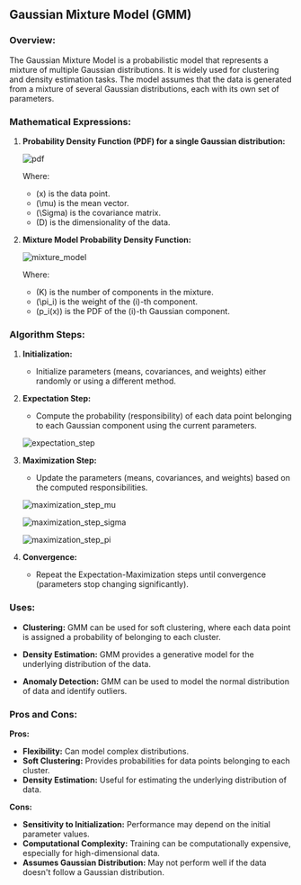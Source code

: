 ## Gaussian Mixture Model (GMM)

### Overview:

The Gaussian Mixture Model is a probabilistic model that represents a mixture of multiple Gaussian distributions. It is widely used for clustering and density estimation tasks. The model assumes that the data is generated from a mixture of several Gaussian distributions, each with its own set of parameters.

### Mathematical Expressions:

1. **Probability Density Function (PDF) for a single Gaussian distribution:**

   ![pdf](https://latex.codecogs.com/svg.latex?p(x)%20=%20\frac{1}{(2\pi)^{D/2}|\Sigma|^{1/2}}%20\exp\left(-\frac{1}{2}(x%20-%20\mu)^T\Sigma^{-1}(x%20-%20\mu)\right))

   Where:
   - \(x\) is the data point.
   - \(\mu\) is the mean vector.
   - \(\Sigma\) is the covariance matrix.
   - \(D\) is the dimensionality of the data.

2. **Mixture Model Probability Density Function:**

   ![mixture_model](https://latex.codecogs.com/svg.latex?p(x)%20=%20\sum_{i=1}^{K}%20\pi_i%20\cdot%20p_i(x))

   Where:
   - \(K\) is the number of components in the mixture.
   - \(\pi_i\) is the weight of the \(i\)-th component.
   - \(p_i(x)\) is the PDF of the \(i\)-th Gaussian component.

### Algorithm Steps:

1. **Initialization:**
   - Initialize parameters (means, covariances, and weights) either randomly or using a different method.

2. **Expectation Step:**
   - Compute the probability (responsibility) of each data point belonging to each Gaussian component using the current parameters.

   ![expectation_step](https://latex.codecogs.com/svg.latex?r_{i}(n)%20=%20\frac{\pi_i%20\cdot%20\mathcal{N}(x_n|\mu_i,%20\Sigma_i)}{\sum_{j=1}^{K}%20\pi_j%20\cdot%20\mathcal{N}(x_n|\mu_j,%20\Sigma_j)})

3. **Maximization Step:**
   - Update the parameters (means, covariances, and weights) based on the computed responsibilities.

   ![maximization_step_mu](https://latex.codecogs.com/svg.latex?\mu_i%20=%20\frac{\sum_{n=1}^{N}%20r_i(n)%20\cdot%20x_n}{\sum_{n=1}^{N}%20r_i(n)})

   ![maximization_step_sigma](https://latex.codecogs.com/svg.latex?\Sigma_i%20=%20\frac{\sum_{n=1}^{N}%20r_i(n)%20\cdot%20(x_n%20-%20\mu_i)(x_n%20-%20\mu_i)^T}{\sum_{n=1}^{N}%20r_i(n)})

   ![maximization_step_pi](https://latex.codecogs.com/svg.latex?\pi_i%20=%20\frac{\sum_{n=1}^{N}%20r_i(n)}{N})

4. **Convergence:**
   - Repeat the Expectation-Maximization steps until convergence (parameters stop changing significantly).

### Uses:

- **Clustering:** GMM can be used for soft clustering, where each data point is assigned a probability of belonging to each cluster.

- **Density Estimation:** GMM provides a generative model for the underlying distribution of the data.

- **Anomaly Detection:** GMM can be used to model the normal distribution of data and identify outliers.

### Pros and Cons:

**Pros:**
- **Flexibility:** Can model complex distributions.
- **Soft Clustering:** Provides probabilities for data points belonging to each cluster.
- **Density Estimation:** Useful for estimating the underlying distribution of data.

**Cons:**
- **Sensitivity to Initialization:** Performance may depend on the initial parameter values.
- **Computational Complexity:** Training can be computationally expensive, especially for high-dimensional data.
- **Assumes Gaussian Distribution:** May not perform well if the data doesn't follow a Gaussian distribution.

